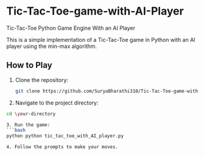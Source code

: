 # Tic-Tac-Toe-game-with-AI-Player
Tic-Tac-Toe Python Game Engine With an AI Player

This is a simple implementation of a Tic-Tac-Toe game in Python with an AI player using the min-max algorithm.

## How to Play

1. Clone the repository:
   ```bash
   git clone https://github.com/SuryaBharathi310/Tic-Tac-Toe-game-with-AI-Player.git

2. Navigate to the project directory:
```bash
cd \your-directory

3. Run the game:
```bash
python python tic_tac_toe_with_AI_player.py

4. Follow the prompts to make your moves.




